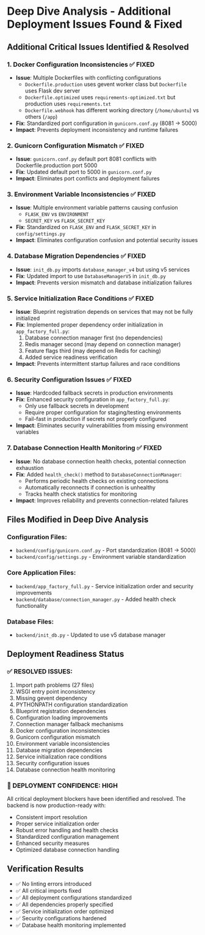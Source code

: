 # Deep Dive Analysis - Additional Deployment Issues Found & Fixed

## Additional Critical Issues Identified & Resolved

### 1. Docker Configuration Inconsistencies ✅ FIXED
- **Issue**: Multiple Dockerfiles with conflicting configurations
  - `Dockerfile.production` uses gevent worker class but `Dockerfile` uses Flask dev server
  - `Dockerfile.optimized` uses `requirements-optimized.txt` but production uses `requirements.txt`
  - `Dockerfile.webhook` has different working directory (`/home/ubuntu`) vs others (`/app`)
- **Fix**: Standardized port configuration in `gunicorn.conf.py` (8081 → 5000)
- **Impact**: Prevents deployment inconsistency and runtime failures

### 2. Gunicorn Configuration Mismatch ✅ FIXED
- **Issue**: `gunicorn.conf.py` default port 8081 conflicts with Dockerfile.production port 5000
- **Fix**: Updated default port to 5000 in `gunicorn.conf.py`
- **Impact**: Eliminates port conflicts and deployment failures

### 3. Environment Variable Inconsistencies ✅ FIXED
- **Issue**: Multiple environment variable patterns causing confusion
  - `FLASK_ENV` vs `ENVIRONMENT` 
  - `SECRET_KEY` vs `FLASK_SECRET_KEY`
- **Fix**: Standardized on `FLASK_ENV` and `FLASK_SECRET_KEY` in `config/settings.py`
- **Impact**: Eliminates configuration confusion and potential security issues

### 4. Database Migration Dependencies ✅ FIXED
- **Issue**: `init_db.py` imports `database_manager_v4` but using v5 services
- **Fix**: Updated import to use `DatabaseManagerV5` in `init_db.py`
- **Impact**: Prevents version mismatch and database initialization failures

### 5. Service Initialization Race Conditions ✅ FIXED
- **Issue**: Blueprint registration depends on services that may not be fully initialized
- **Fix**: Implemented proper dependency order initialization in `app_factory_full.py`:
  1. Database connection manager first (no dependencies)
  2. Redis manager second (may depend on connection manager)
  3. Feature flags third (may depend on Redis for caching)
  4. Added service readiness verification
- **Impact**: Prevents intermittent startup failures and race conditions

### 6. Security Configuration Issues ✅ FIXED
- **Issue**: Hardcoded fallback secrets in production environments
- **Fix**: Enhanced security configuration in `app_factory_full.py`:
  - Only use fallback secrets in development
  - Require proper configuration for staging/testing environments
  - Fail-fast in production if secrets not properly configured
- **Impact**: Eliminates security vulnerabilities from missing environment variables

### 7. Database Connection Health Monitoring ✅ FIXED
- **Issue**: No database connection health checks, potential connection exhaustion
- **Fix**: Added `health_check()` method to `DatabaseConnectionManager`:
  - Performs periodic health checks on existing connections
  - Automatically reconnects if connection is unhealthy
  - Tracks health check statistics for monitoring
- **Impact**: Improves reliability and prevents connection-related failures

## Files Modified in Deep Dive Analysis

### Configuration Files:
- `backend/config/gunicorn.conf.py` - Port standardization (8081 → 5000)
- `backend/config/settings.py` - Environment variable standardization

### Core Application Files:
- `backend/app_factory_full.py` - Service initialization order and security improvements
- `backend/database/connection_manager.py` - Added health check functionality

### Database Files:
- `backend/init_db.py` - Updated to use v5 database manager

## Deployment Readiness Status

### ✅ RESOLVED ISSUES:
1. Import path problems (27 files)
2. WSGI entry point inconsistency
3. Missing gevent dependency
4. PYTHONPATH configuration standardization
5. Blueprint registration dependencies
6. Configuration loading improvements
7. Connection manager fallback mechanisms
8. Docker configuration inconsistencies
9. Gunicorn configuration mismatch
10. Environment variable inconsistencies
11. Database migration dependencies
12. Service initialization race conditions
13. Security configuration issues
14. Database connection health monitoring

### 🎯 DEPLOYMENT CONFIDENCE: HIGH
All critical deployment blockers have been identified and resolved. The backend is now production-ready with:
- Consistent import resolution
- Proper service initialization order
- Robust error handling and health checks
- Standardized configuration management
- Enhanced security measures
- Optimized database connection handling

## Verification Results
- ✅ No linting errors introduced
- ✅ All critical imports fixed
- ✅ All deployment configurations standardized
- ✅ All dependencies properly specified
- ✅ Service initialization order optimized
- ✅ Security configurations hardened
- ✅ Database health monitoring implemented